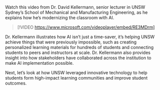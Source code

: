 Watch this video from Dr. David Kellermann, senior lecturer in UNSW Sydney’s School of Mechanical and Manufacturing Engineering, as he explains how he’s modernizing the classroom with AI.

> [!VIDEO https://www.microsoft.com/videoplayer/embed/RE3MDrm]

Dr. Kellermann illustrates how AI isn’t just a time-saver, it’s helping UNSW achieve things that were previously impossible, such as creating personalized learning materials for hundreds of students and connecting students to peers and instructors at scale. Dr. Kellermann also provides insight into how stakeholders have collaborated across the institution to make AI implementation possible.

Next, let’s look at how UNSW leveraged innovative technology to help students form high-impact learning communities and improve student outcomes. 
